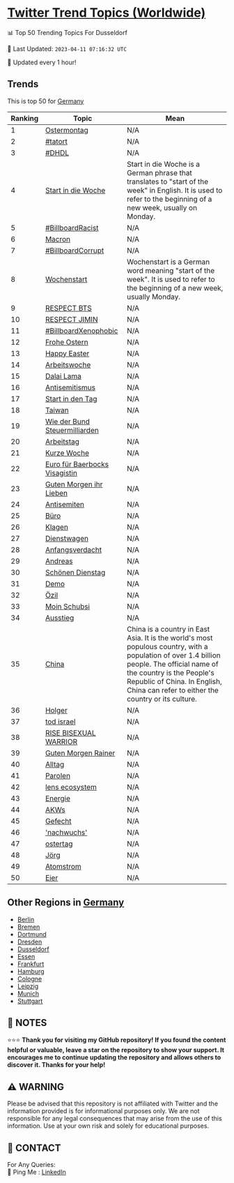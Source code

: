 [Twitter Trend Topics (Worldwide)](https://github.com/ErcinDedeoglu/Twitter-Trend-Topics)
==========


📊 Top 50 Trending Topics For Dusseldorf

📆 Last Updated: `2023-04-11 07:16:32 UTC`

🔧 Updated every 1 hour!


## Trends

This is top 50 for [Germany](</Germany>)

| Ranking | Topic | Mean |
| ------- | ------------ | ------------ |
| 1 | [Ostermontag](http://twitter.com/search?q=Ostermontag) | N/A |
| 2 | [#tatort](http://twitter.com/search?q=%23tatort) | N/A |
| 3 | [#DHDL](http://twitter.com/search?q=%23DHDL) | N/A |
| 4 | [Start in die Woche](http://twitter.com/search?q=Start+in+die+Woche) | Start in die Woche is a German phrase that translates to "start of the week" in English. It is used to refer to the beginning of a new week, usually on Monday. |
| 5 | [#BillboardRacist](http://twitter.com/search?q=%23BillboardRacist) | N/A |
| 6 | [Macron](http://twitter.com/search?q=Macron) | N/A |
| 7 | [#BillboardCorrupt](http://twitter.com/search?q=%23BillboardCorrupt) | N/A |
| 8 | [Wochenstart](http://twitter.com/search?q=Wochenstart) | Wochenstart is a German word meaning "start of the week". It is used to refer to the beginning of a new week, usually Monday. |
| 9 | [RESPECT BTS](http://twitter.com/search?q=RESPECT+BTS) | N/A |
| 10 | [RESPECT JIMIN](http://twitter.com/search?q=RESPECT+JIMIN) | N/A |
| 11 | [#BillboardXenophobic](http://twitter.com/search?q=%23BillboardXenophobic) | N/A |
| 12 | [Frohe Ostern](http://twitter.com/search?q=Frohe+Ostern) | N/A |
| 13 | [Happy Easter](http://twitter.com/search?q=Happy+Easter) | N/A |
| 14 | [Arbeitswoche](http://twitter.com/search?q=Arbeitswoche) | N/A |
| 15 | [Dalai Lama](http://twitter.com/search?q=Dalai+Lama) | N/A |
| 16 | [Antisemitismus](http://twitter.com/search?q=Antisemitismus) | N/A |
| 17 | [Start in den Tag](http://twitter.com/search?q=Start+in+den+Tag) | N/A |
| 18 | [Taiwan](http://twitter.com/search?q=Taiwan) | N/A |
| 19 | [Wie der Bund Steuermilliarden](http://twitter.com/search?q=Wie+der+Bund+Steuermilliarden) | N/A |
| 20 | [Arbeitstag](http://twitter.com/search?q=Arbeitstag) | N/A |
| 21 | [Kurze Woche](http://twitter.com/search?q=Kurze+Woche) | N/A |
| 22 | [Euro für Baerbocks Visagistin](http://twitter.com/search?q=Euro+f%c3%bcr+Baerbocks+Visagistin) | N/A |
| 23 | [Guten Morgen ihr Lieben](http://twitter.com/search?q=Guten+Morgen+ihr+Lieben) | N/A |
| 24 | [Antisemiten](http://twitter.com/search?q=Antisemiten) | N/A |
| 25 | [Büro](http://twitter.com/search?q=B%c3%bcro) | N/A |
| 26 | [Klagen](http://twitter.com/search?q=Klagen) | N/A |
| 27 | [Dienstwagen](http://twitter.com/search?q=Dienstwagen) | N/A |
| 28 | [Anfangsverdacht](http://twitter.com/search?q=Anfangsverdacht) | N/A |
| 29 | [Andreas](http://twitter.com/search?q=Andreas) | N/A |
| 30 | [Schönen Dienstag](http://twitter.com/search?q=Sch%c3%b6nen+Dienstag) | N/A |
| 31 | [Demo](http://twitter.com/search?q=Demo) | N/A |
| 32 | [Özil](http://twitter.com/search?q=%c3%96zil) | N/A |
| 33 | [Moin Schubsi](http://twitter.com/search?q=Moin+Schubsi) | N/A |
| 34 | [Ausstieg](http://twitter.com/search?q=Ausstieg) | N/A |
| 35 | [China](http://twitter.com/search?q=China) | China is a country in East Asia. It is the world's most populous country, with a population of over 1.4 billion people. The official name of the country is the People's Republic of China. In English, China can refer to either the country or its culture. |
| 36 | [Holger](http://twitter.com/search?q=Holger) | N/A |
| 37 | [tod israel](http://twitter.com/search?q=tod+israel) | N/A |
| 38 | [RISE BISEXUAL WARRIOR](http://twitter.com/search?q=RISE+BISEXUAL+WARRIOR) | N/A |
| 39 | [Guten Morgen Rainer](http://twitter.com/search?q=Guten+Morgen+Rainer) | N/A |
| 40 | [Alltag](http://twitter.com/search?q=Alltag) | N/A |
| 41 | [Parolen](http://twitter.com/search?q=Parolen) | N/A |
| 42 | [lens ecosystem](http://twitter.com/search?q=lens+ecosystem) | N/A |
| 43 | [Energie](http://twitter.com/search?q=Energie) | N/A |
| 44 | [AKWs](http://twitter.com/search?q=AKWs) | N/A |
| 45 | [Gefecht](http://twitter.com/search?q=Gefecht) | N/A |
| 46 | ['nachwuchs'](http://twitter.com/search?q=%27nachwuchs%27) | N/A |
| 47 | [ostertag](http://twitter.com/search?q=ostertag) | N/A |
| 48 | [Jörg](http://twitter.com/search?q=J%c3%b6rg) | N/A |
| 49 | [Atomstrom](http://twitter.com/search?q=Atomstrom) | N/A |
| 50 | [Eier](http://twitter.com/search?q=Eier) | N/A |



## Other Regions in [Germany](</Germany>)

* [Berlin](</Germany/Berlin.md>)
* [Bremen](</Germany/Bremen.md>)
* [Dortmund](</Germany/Dortmund.md>)
* [Dresden](</Germany/Dresden.md>)
* [Dusseldorf](</Germany/Dusseldorf.md>)
* [Essen](</Germany/Essen.md>)
* [Frankfurt](</Germany/Frankfurt.md>)
* [Hamburg](</Germany/Hamburg.md>)
* [Cologne](</Germany/Cologne.md>)
* [Leipzig](</Germany/Leipzig.md>)
* [Munich](</Germany/Munich.md>)
* [Stuttgart](</Germany/Stuttgart.md>)



## 📝 NOTES

⭐⭐⭐ **Thank you for visiting my GitHub repository! If you found the content helpful or valuable, leave a star on the repository to show your support. It encourages me to continue updating the repository and allows others to discover it. Thanks for your help!**


## ⚠️ WARNING

Please be advised that this repository is not affiliated with Twitter and the information provided is for informational purposes only. We are not responsible for any legal consequences that may arise from the use of this information. Use at your own risk and solely for educational purposes.


## 📨 CONTACT

 For Any Queries:  
            🏓 Ping Me : [LinkedIn](https://www.linkedin.com/in/ercindedeoglu/)
